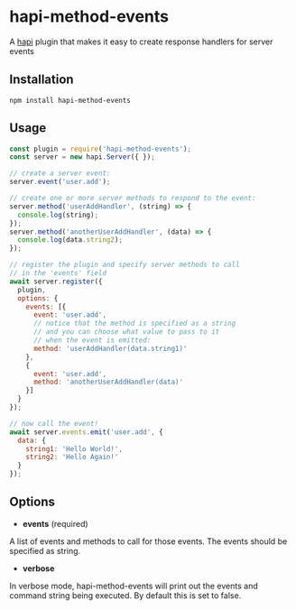 # hapi-method-events

A [hapi](https://hapi.dev/) plugin that makes it easy to create
response handlers for server events

## Installation

```console
npm install hapi-method-events
```

## Usage


```javascript
const plugin = require('hapi-method-events');
const server = new hapi.Server({ });

// create a server event:
server.event('user.add');

// create one or more server methods to respond to the event:
server.method('userAddHandler', (string) => {
  console.log(string);
});
server.method('anotherUserAddHandler', (data) => {
  console.log(data.string2);
});

// register the plugin and specify server methods to call
// in the 'events' field
await server.register({
  plugin,
  options: {
    events: [{
      event: 'user.add',
      // notice that the method is specified as a string
      // and you can choose what value to pass to it
      // when the event is emitted:
      method: 'userAddHandler(data.string1)'
    },
    {
      event: 'user.add',
      method: 'anotherUserAddHandler(data)'
    }]
  }
});

// now call the event!
await server.events.emit('user.add', {
  data: {
    string1: 'Hello World!',
    string2: 'Hello Again!'
  }
});
```

## Options

- __events__ (required)

A list of events and methods to call for those events.  The events should be specified as string.

- __verbose__

In verbose mode, hapi-method-events will print out the events and command string being executed.
By default this is set to false.
